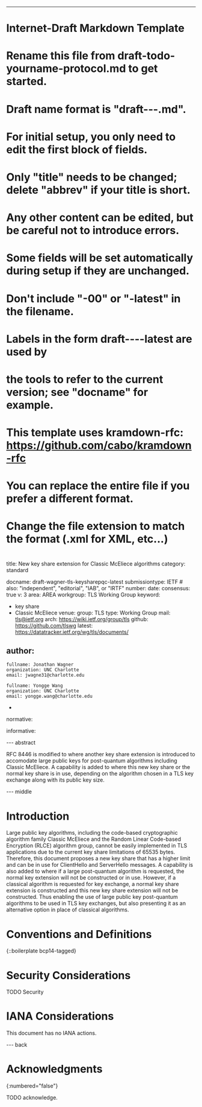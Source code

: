 ---
###
# Internet-Draft Markdown Template
#
# Rename this file from draft-todo-yourname-protocol.md to get started.
# Draft name format is "draft-<yourname>-<workgroup>-<name>.md".
#
# For initial setup, you only need to edit the first block of fields.
# Only "title" needs to be changed; delete "abbrev" if your title is short.
# Any other content can be edited, but be careful not to introduce errors.
# Some fields will be set automatically during setup if they are unchanged.
#
# Don't include "-00" or "-latest" in the filename.
# Labels in the form draft-<yourname>-<workgroup>-<name>-latest are used by
# the tools to refer to the current version; see "docname" for example.
#
# This template uses kramdown-rfc: https://github.com/cabo/kramdown-rfc
# You can replace the entire file if you prefer a different format.
# Change the file extension to match the format (.xml for XML, etc...)
#
###
title: New key share extension for Classic McEliece algorithms
category: standard

docname: draft-wagner-tls-keysharepqc-latest
submissiontype: IETF  # also: "independent", "editorial", "IAB", or "IRTF"
number:
date:
consensus: true
v: 3
area: AREA
workgroup: TLS Working Group
keyword:
 - key share
 - Classic McEliece
venue:
  group: TLS
  type: Working Group
  mail: tls@ietf.org
  arch: https://wiki.ietf.org/group/tls
  github: https://github.com/tlswg
  latest: https://datatracker.ietf.org/wg/tls/documents/

author:
 -
    fullname: Jonathan Wagner
    organization: UNC Charlotte
    email: jwagne31@charlotte.edu

    fullname: Yongge Wang
    organization: UNC Charlotte
    email: yongge.wang@charlotte.edu
-

normative:

informative:


--- abstract

RFC 8446 is modified to where another key share extension is introduced to accomodate large public keys for post-quantum algorithms including Classic McEliece. A capability is added to where this new key share or the normal key share is in use, depending on the algorithm chosen in a TLS key exchange along with its public key size.


--- middle

# Introduction

Large public key algorithms, including the code-based cryptographic algorithm family Classic McEliece and the Random Linear Code-based Encryption (RLCE) algorithm group, cannot be easily implemented in TLS applications due to the current key share limitations of 65535 bytes. Therefore, this document proposes a new key share that has a higher limit and can be in use for ClientHello and ServerHello messages. A capability is also added to where if a large post-quantum algorithm is requested, the normal key extension will not be constructed or in use. However, if a classical algorithm is requested for key exchange, a normal key share extension is constructed and this new key share extension will not be constructed. Thus enabling the use of large public key post-quantum algorithms to be used in TLS key exchanges, but also presenting it as an alternative option in place of classical algorithms.


# Conventions and Definitions

{::boilerplate bcp14-tagged}


# Security Considerations

TODO Security


# IANA Considerations

This document has no IANA actions.


--- back

# Acknowledgments
{:numbered="false"}

TODO acknowledge.
